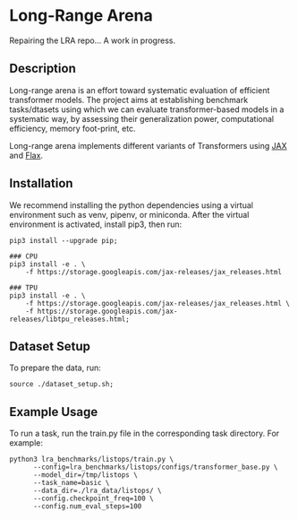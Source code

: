 # Long-Range Arena

Repairing the LRA repo... A work in progress.

## Description

Long-range arena is an effort toward systematic evaluation of efficient
transformer models. The project aims at establishing benchmark tasks/dtasets
using which we can evaluate transformer-based models in a systematic way, by
assessing their generalization power, computational efficiency, memory
foot-print, etc.

Long-range arena implements different variants of Transformers using 
[JAX](https://github.com/google/jax) and [Flax](https://github.com/google/flax).

## Installation

We recommend installing the python dependencies using a virtual environment such as venv, pipenv, or miniconda.
After the virtual environment is activated, install pip3, then run: 
```
pip3 install --upgrade pip;

### CPU
pip3 install -e . \
    -f https://storage.googleapis.com/jax-releases/jax_releases.html

### TPU
pip3 install -e . \
    -f https://storage.googleapis.com/jax-releases/jax_releases.html \
    -f https://storage.googleapis.com/jax-releases/libtpu_releases.html;
```


## Dataset Setup

To prepare the data, run:

```
source ./dataset_setup.sh;
```

## Example Usage

To run a task, run the train.py file in the corresponding task directory.
For example:

```
python3 lra_benchmarks/listops/train.py \
      --config=lra_benchmarks/listops/configs/transformer_base.py \
      --model_dir=/tmp/listops \
      --task_name=basic \
      --data_dir=./lra_data/listops/ \
      --config.checkpoint_freq=100 \
      --config.num_eval_steps=100 
```
